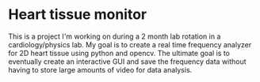 # Heart tissue monitor

This is a project I'm working on during a 2 month lab rotation in a cardiology/physics lab. My goal is to create a real time frequency analyzer for 2D heart tissue using python and opencv. The ultimate goal is to eventually create an interactive GUI and save the frequency data without having to store large amounts of video for data analysis.  
